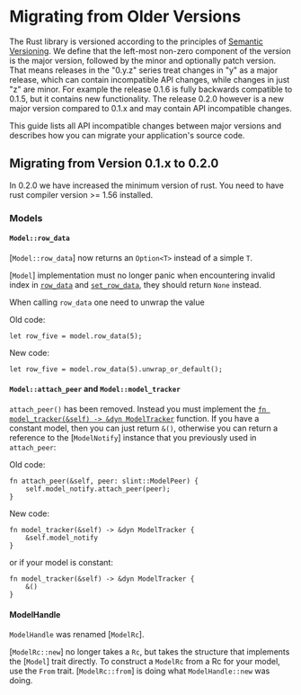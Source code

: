 # Migrating from Older Versions

The Rust library is versioned according to the principles of [Semantic Versioning](https://semver.org). We define that the left-most non-zero component of the version is the major version, followed by the minor and optionally patch version. That means releases in the "0.y.z" series treat changes in "y" as a major release, which can contain incompatible API changes, while changes in just "z" are minor. For example the release 0.1.6 is fully backwards compatible to 0.1.5, but it contains new functionality. The release 0.2.0 however is a new major version compared to 0.1.x and may contain API incompatible changes.

This guide lists all API incompatible changes between major versions and describes how you can migrate your application's source code.

## Migrating from Version 0.1.x to 0.2.0

In 0.2.0 we have increased the minimum version of rust. You need to have rust compiler version >= 1.56 installed.

### Models

#### `Model::row_data`

[`Model::row_data`] now returns an `Option<T>` instead of a simple `T`.

[`Model`] implementation must no longer panic when encountering invalid index in [`row_data`](Model::row_data)
and [`set_row_data`](Model::set_row_data), they should return `None` instead.

When calling `row_data` one need to unwrap the value

Old code:

```rust,ignore
let row_five = model.row_data(5);
```

New code:

```rust,ignore
let row_five = model.row_data(5).unwrap_or_default();
```

#### `Model::attach_peer` and `Model::model_tracker`

`attach_peer()` has been removed. Instead you must implement the
[`fn model_tracker(&self) -> &dyn ModelTracker`](Model::model_tracker) function.
If you have a constant model, then you can just return `&()`, otherwise you can return a reference
to the [`ModelNotify`] instance that you previously used in `attach_peer`:

Old code:

```rust,ignore
fn attach_peer(&self, peer: slint::ModelPeer) {
    self.model_notify.attach_peer(peer);
}
```

New code:

```rust,ignore
fn model_tracker(&self) -> &dyn ModelTracker {
    &self.model_notify
}
```

or if your model is constant:

```rust,ignore
fn model_tracker(&self) -> &dyn ModelTracker {
    &()
}
```

#### ModelHandle

`ModelHandle` was renamed [`ModelRc`].

[`ModelRc::new`]  no longer takes a `Rc`, but takes the structure that implements the [`Model`] trait directly.
To construct a `ModelRc` from a Rc for your model, use the `From` trait. [`ModelRc::from`] is doing what
`ModelHandle::new` was doing.
